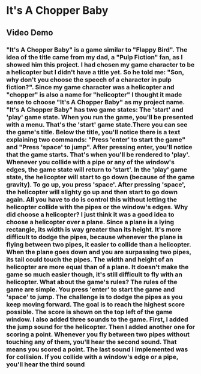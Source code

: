 # It's A Chopper Baby

## Video Demo

### "It's A Chopper Baby" is a game similar to "Flappy Bird". The idea of the title came from my dad, a "Pulp Fiction" fan, as I showed him this project. I had chosen my game character to be a helicopter but I didn't have a title yet. So he told me: "Son, why don't you choose the speech of a character in pulp fiction?". Since my game character was a helicopter and "chopper" is also a name for "helicopter" I thought it made sense to choose "It's A Chopper Baby" as my project name. "It's A Chopper Baby" has two game states: The 'start' and 'play' game state. When you run the game, you'll be presented with a menu. That's the 'start' game state.There you can see the game's title. Below the title, you'll notice there is a text explaining two commands: "Press 'enter' to start the game" and "Press 'space' to jump". After pressing enter, you'll notice that the game starts. That's when you'll be rendered to 'play'. Whenever you collide with a pipe or any of the window's edges, the game state will return to 'start'. In the 'play' game state, the helicopter will start to go down (because of the game gravity). To go up, you press 'space'. After pressing 'space', the helicopter will slighty go up and then start to go down again. All you have to do is control this without letting the helicopter collide with the pipes or the window's edges. Why did choose a helicopter? I just think it was a good idea to choose a helicopter over a plane. Since a plane is a lying rectangle, its width is way greater than its height. It's more difficult to dodge the pipes, because whenever the plane is flying between two pipes, it easier to collide than a helicopter. When the plane goes down and you are surpassing two pipes, its tail could touch the pipes. The width and height of an helicopter are more equal than of a plane. It doesn't make the game so much easier though, it's still difficult to fly with an helicopter. What about the game's rules? The rules of the game are simple. You press 'enter' to start the game and 'space' to jump. The challenge is to dodge the pipes as you keep moving forward. The goal is to reach the highest score possible. The score is shown on the top left of the game window. I also added three sounds to the game. First, I added the jump sound for the helicopter. Then I added another one for scoring a point. Whenever you fly between two pipes without touching any of them, you'll hear the second sound. That means you scored a point. The last sound I implemented was for collision. If you collide with a window's edge or a pipe, you'll hear the third sound
